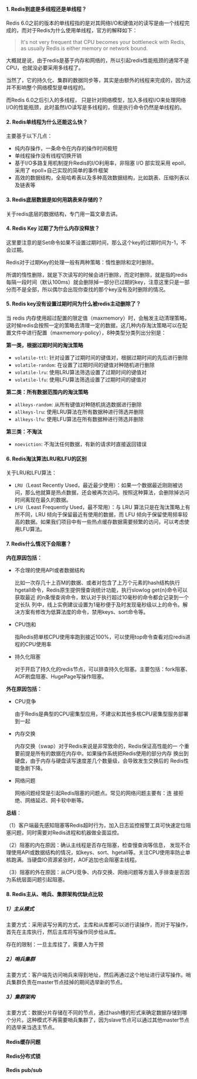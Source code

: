 #### 1. Redis到底是多线程还是单线程？

Redis 6.0之前的版本的单线程指的是对其网络I/O和键值对的读写是由一个线程完成的，而对于Redis为什么使用单线程，官方的解释如下：

> It's not very frequent that CPU becomes your bottleneck with Redis, as usually Redis is either memory or network bound.

大概就是说，由于redis是基于内存和网络的，所以引起redis性能瓶颈的通常不是CPU，也就没必要采用多线程了。



当然了，它的持久化、集群的数据同步等，其实是由额外的线程来完成的，因为这并不影响整个网络模型是单线程的。



而Redis 6.0之后引入的多线程， 只是针对网络模型，加入多线程I/O来处理网络I/O的性能瓶颈，此时虽然I/O读写是多线程的，但是执行命令仍然是单线程的。



#### 2. Redis单线程为什么还能这么快？

主要基于以下几点：

- 纯内存操作，一条命令在内存的操作时间极短
- 单线程操作没有线程切换开销
- 基于I/O多路复用机制提升Redis的I/O利用率，非阻塞 I/O 部实现采用 epoll，采用了 epoll+自己实现的简单的事件框架
- 高效的数据结构，全局哈希表以及多种高效数据结构，比如跳表、压缩列表以及链表等



#### 3. Redis底层数据是如何用跳表来存储的？

关于redis底层的数据结构，专门用一篇文章去讲。



#### 4. Redis Key 过期了为什么内存没释放？

这里要注意的是Set命令如果不设置过期时间，那么这个key的过期时间为-1，不会过期。



Redis对于过期Key的处理一般有两种策略：惰性删除和定时删除。

所谓的惰性删除，就是下次读写的时候会进行删除，而定时删除，就是指的redis每隔一段时间（默认100ms）就会删除掉一部分已过期的key，注意这里只是一部分而不是全部，所以偶尔会出现你查找的那个key没有及时删除的情况。



#### 5. Redis key没有设置过期时间为什么被redis主动删除了？



当 redis 内存使用超过配置的限定值（maxmemory）时，会触发主动清理策略，这时候redis会按照一定的策略去清理一定的数据，这几种内存淘汰策略可以在配置文件中进行配置（maxmemory-policy），8种类型分类列出分别是：



**第一类，根据过期时间的淘汰策略**

- `volatile-ttl`: 针对设置了过期时间的键值对，根据过期时间的先后进行删除
- `volatile-random`: 在设置了过期时间的键值对种随机进行删除
- `volatile-lru`: 使用LRU算法筛选设置了过期时间的键值对
- `volatile-lfu`: 使用LFU算法筛选设置了过期时间的键值对

**第二类：所有数据范围内的淘汰策略**

- `allkeys-random`: 从所有键值对种随机挑选数据进行删除
- `allkeys-lru`: 使用LRU算法在所有数据种进行筛选并删除
- `allkeys-lfu`: 使用LFU算法在所有数据种进行筛选并删除

**第三类：不淘汰**

- `noeviction`: 不淘汰任何数据，有新的请求时直接返回错误

#### 6. Redis淘汰算法LRU和LFU的区别

关于LRU和LFU算法：

- `LRU`（Least Recently Used，最近最少使用）：如果一个数据最近刚刚被访问，那么他就算是热点数据，还会被再次访问。按照这种算法，会删除掉访问时间离现在最久的数据。
- `LFU`（Least Frequently Used，最不常用）：与 LRU 算法只是在淘汰策略上有所不同，LRU 倾向于保留最近有使用的数据，而 LFU 倾向于保留使用频率较高的数据。如果我们项目中有一些热点缓存数据需要频繁的访问，可以考虑使用LFU算法。



#### 7. Redis什么情况下会阻塞？

**内在原因包括：**

- 不合理的使用API或者数据结构

  比如一次存几十上百M的数据、或者对包含了上万个元素的hash结构执行hgetall命令，Redis原生提供慢查询统计功能，执行slowlog get{n}命令可以获取最近 的n条慢查询命令，默认对于执行超过10毫秒的命令都会记录到一个定长队 列中，线上实例建议设置为1毫秒便于及时发现毫秒级以上的命令。解决方案有修改为低算法度的命令，禁用keys、sort命令等。

- CPU饱和

  指Redis把单核CPU使用率跑到接近100%，可以使用top命令查看对应redis进程的CPU使用率

- 持久化阻塞

  对于开启了持久化的redis节点，可以排查持久化阻塞。主要包括：fork阻塞、AOF刷盘阻塞、HugePage写操作阻塞。

**外在原因包括：**

- CPU竞争

  由于Redis是典型的CPU密集型应用，不建议和其他多核CPU密集型服务部署到一起

- 内存交换

  内存交换（swap）对于Redis来说是非常致命的，Redis保证高性能的一 个重要前提是所有的数据在内存中。如果操作系统把Redis使用的部分内存 换出到硬盘，由于内存与硬盘读写速度差几个数量级，会导致发生交换后的 Redis性能急剧下降。

- 网络问题

	网络问题经常是引起Redis阻塞的问题点。常见的网络问题主要有：连 接拒绝、网络延迟、网卡软中断等。



**总结**：

（1）客户端最先感知阻塞等Redis超时行为，加入日志监控报警工具可快速定位阻塞问题，同时需要对Redis进程和机器做全面监控。

（2）阻塞的内在原因：确认主线程是否存在阻塞，检查慢查询等信息， 发现不合理使用API或数据结构的情况，如keys、sort、hgetall等。关注CPU使用率防止单核跑满。当硬盘IO资源紧张时，AOF追加也会阻塞主线程。

（3）阻塞的外在原因：从CPU竞争、内存交换、网络问题等方面入手排查是否因为系统层面问题引起阻塞。

#### 8. Redis主从、哨兵、集群架构优缺点比较

##### 1）主从模式

主要方式：采用读写分离的方式，主库和从库都可以进行读操作，而对于写操作，首先在主库执行，然后主库将写操作同步给从库。

存在的限制：一旦主库挂了，需要人为干预

##### 2）哨兵集群

主要方式：客户端先访问哨兵来得到地址，然后再通过这个地址进行读写操作。哨兵集群负责在master节点挂掉的期间选举新的节点。

##### 3）集群架构

主要方式：数据分片存储在不同的节点，通过hash槽的形式来确定数据存储到哪个分片。这种模式不再需要哨兵集群了，因为slave节点可以通过其他master节点的选举来当选主节点。





#### Redis缓存问题

#### Redis分布式锁

#### Redis pub/sub





#### 





